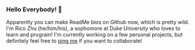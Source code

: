 ### Hello Everybody! 👋

Apparently you can make ReadMe bios on Github now, which is pretty wild. I'm Rico Zhu (he/him/his), a sophomore at Duke University who loves to learn and program! I'm currently working on a few personal projects, but definitely feel free to [ping me](mailto:rico.zhu@duke.edu "my email") if you want to collaborate!
<!--
**ricohasgithub/ricohasgithub** is a ✨ _special_ ✨ repository because its `README.md` (this file) appears on your GitHub profile.

Here are some ideas to get you started:

- 🔭 I’m currently working on ...
- 🌱 I’m currently learning ...
- 👯 I’m looking to collaborate on ...
- 🤔 I’m looking for help with ...
- 💬 Ask me about ...
- 📫 How to reach me: ...
- 😄 Pronouns: ...
- ⚡ Fun fact: ...
-->
